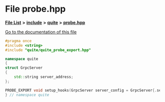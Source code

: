 

# File probe.hpp

[**File List**](files.md) **>** [**include**](dir_248610c7c7855733370a23eb8ee334df.md) **>** [**quite**](dir_6ea7810d42f11748e7a5ac93411fd1ce.md) **>** [**probe.hpp**](probe_2include_2quite_2probe_8hpp.md)

[Go to the documentation of this file](probe_2include_2quite_2probe_8hpp.md)


```C++
#pragma once
#include <string>
#include "quite/quite_probe_export.hpp"

namespace quite
{
struct GrpcServer
{
    std::string server_address;
};

PROBE_EXPORT void setup_hooks(GrpcServer server_config = GrpcServer{.server_address = "unix:///tmp/grpc_probe.sock"});
} // namespace quite
```


